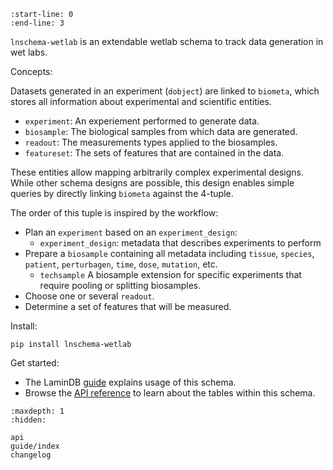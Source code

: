 ```{include} ../README.md
:start-line: 0
:end-line: 3
```

`lnschema-wetlab` is an extendable wetlab schema to track data generation in wet labs.

Concepts:

Datasets generated in an experiment (`dobject`) are linked to `biometa`, which stores all information about experimental and scientific entities.

- `experiment`: An experiement performed to generate data.
- `biosample`: The biological samples from which data are generated.
- `readout`: The measurements types applied to the biosamples.
- `featureset`: The sets of features that are contained in the data.

These entities allow mapping arbitrarily complex experimental designs.
While other schema designs are possible, this design enables simple queries by directly linking `biometa` against the 4-tuple.

The order of this tuple is inspired by the workflow:

- Plan an `experiment` based on an `experiment_design`:
  - `experiment_design`: metadata that describes experiments to perform
- Prepare a `biosample` containing all metadata including `tissue`, `species`, `patient`, `perturbagen`, `time`, `dose`, `mutation`, etc.
  - `techsample` A biosample extension for specific experiments that require pooling or splitting biosamples.
- Choose one or several `readout`.
- Determine a set of features that will be measured.

Install:

```
pip install lnschema-wetlab
```

Get started:

- The LaminDB [guide](https://lamin.ai/docs/db/guide) explains usage of this schema.
- Browse the [API reference](api) to learn about the tables within this schema.

```{toctree}
:maxdepth: 1
:hidden:

api
guide/index
changelog
```
